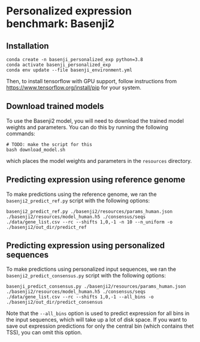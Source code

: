 # Personalized expression benchmark: Basenji2

## Installation
```
conda create -n basenji_personalized_exp python=3.8
conda activate basenji_personalized_exp
conda env update --file basenji_environment.yml
```

Then, to install tensorflow with GPU support, follow instructions from https://www.tensorflow.org/install/pip for your system.

## Download trained models
To use the Basenji2 model, you will need to download the trained model weights and parameters. You can do this by running the following commands:
```
# TODO: make the script for this
bash download_model.sh
```
which places the model weights and parameters in the `resources` directory.

## Predicting expression using reference genome
To make predictions using the reference genome, we ran the `basenji2_predict_ref.py` script with the following options:
```
basenji2_predict_ref.py ./basenji2/resources/params_human.json ./basenji2/resources/model_human.h5 ./consensus/seqs ./data/gene_list.csv --rc --shifts 1,0,-1 -n 10 --n_uniform -o ./basenji2/out_dir/predict_ref
```

## Predicting expression using personalized sequences
To make predictions using personalized input sequences, we ran the `basenji2_predict_consensus.py` script with the following options:
```
basenji_predict_consensus.py ./basenji2/resources/params_human.json ./basenji2/resources/model_human.h5 ./consensus/seqs ./data/gene_list.csv --rc --shifts 1,0,-1 --all_bins -o ./basenji2/out_dir/predict_consensus
```

Note that the `--all_bins` option is used to predict expression for all bins in the input sequences, which will take up a lot of disk space. If you want to save out expression predictions for only the central bin (which contains thet TSS), you can omit this option.
